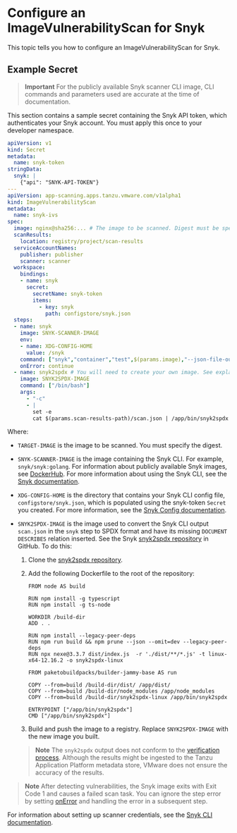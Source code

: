 
# Configure an ImageVulnerabilityScan for Snyk

This topic tells you how to configure an ImageVulnerabilityScan for Snyk. 

## <a id="secret-example"></a> Example Secret

>**Important** For the publicly available Snyk scanner CLI image, CLI commands and parameters used are accurate at
the time of documentation.

This section contains a sample secret containing the Snyk API token, which authenticates
your Snyk account. You must apply this once to your developer namespace.

```yaml
apiVersion: v1
kind: Secret
metadata:
  name: snyk-token
stringData:
  snyk: |
    {"api": "SNYK-API-TOKEN"}
---
apiVersion: app-scanning.apps.tanzu.vmware.com/v1alpha1
kind: ImageVulnerabilityScan
metadata:
  name: snyk-ivs
spec:
  image: nginx@sha256:... # The image to be scanned. Digest must be specified.
  scanResults:
    location: registry/project/scan-results
  serviceAccountNames:
    publisher: publisher
    scanner: scanner
  workspace:
    bindings:
    - name: snyk
      secret:
        secretName: snyk-token
        items:
          - key: snyk
            path: configstore/snyk.json
  steps:
  - name: snyk
    image: SNYK-SCANNER-IMAGE
    env:
    - name: XDG-CONFIG-HOME
      value: /snyk
    command: ["snyk","container","test",$(params.image),"--json-file-output=$(params.scan-results-path)/scan.json"]
    onError: continue
  - name: snyk2spdx # You will need to create your own image. See explanation below.
    image: SNYK2SPDX-IMAGE
    command: ["/bin/bash"]
    args:
      - "-c"
      - |
        set -e
        cat $(params.scan-results-path)/scan.json | /app/bin/snyk2spdx --output=$(params.scan-results-path)/scan.spdx.json
```

Where:

- `TARGET-IMAGE` is the image to be scanned. You must specify the digest.
- `SNYK-SCANNER-IMAGE` is the image containing the Snyk CLI. For example, `snyk/snyk:golang`.
  For information about publicly available Snyk images, see [DockerHub](https://hub.docker.com/r/snyk/snyk).
  For more information about using the Snyk CLI, see the [Snyk documentation](https://docs.snyk.io/snyk-cli).
- `XDG-CONFIG-HOME` is the directory that contains your Snyk CLI config file, `configstore/snyk.json`,
  which is populated using the snyk-token `Secret` you created.
  For more information, see the [Snyk Config documentation](https://docs.snyk.io/snyk-cli/commands/config).
- `SNYK2SPDX-IMAGE` is the image used to convert the Snyk CLI output `scan.json` in the `snyk` step
  to SPDX format and have its missing `DOCUMENT DESCRIBES` relation inserted.
  See the Snyk [snyk2spdx repository](https://github.com/snyk-tech-services/snyk2spdx) in GitHub. To do this:
    
    1. Clone the [snyk2spdx repository](https://github.com/snyk-tech-services/snyk2spdx).
    2. Add the following Dockerfile to the root of the repository:
        
        ```
        FROM node AS build

        RUN npm install -g typescript
        RUN npm install -g ts-node

        WORKDIR /build-dir
        ADD . .

        RUN npm install --legacy-peer-deps
        RUN npm run build && npm prune --json --omit=dev --legacy-peer-deps
        RUN npx nexe@3.3.7 dist/index.js  -r './dist/**/*.js' -t linux-x64-12.16.2 -o snyk2spdx-linux

        FROM paketobuildpacks/builder-jammy-base AS run

        COPY --from=build /build-dir/dist/ /app/dist/
        COPY --from=build /build-dir/node_modules /app/node_modules
        COPY --from=build /build-dir/snyk2spdx-linux /app/bin/snyk2spdx

        ENTRYPOINT ["/app/bin/snyk2spdx"]
        CMD ["/app/bin/snyk2spdx"]
        ```

    3. Build and push the image to a registry. Replace `SNYK2SPDX-IMAGE` with
      the new image you built.
    > **Note** The `snyk2spdx` output does not conform to the [verification process](./verify-app-scanning-supply-chain.hbs.md). Although the results might be ingested to the Tanzu Application Platform metadata store, VMware does not ensure the accuracy of the results.

> **Note** After detecting vulnerabilities, the Snyk image exits with Exit Code 1 and causes a failed scan task. You can ignore the step error by setting [onError](https://tekton.dev/docs/pipelines/tasks/#specifying-onerror-for-a-step) and handling the error in a subsequent step.

For information about setting up scanner credentials, see the [Snyk CLI documentation](https://docs.snyk.io/snyk-cli/commands/config).

